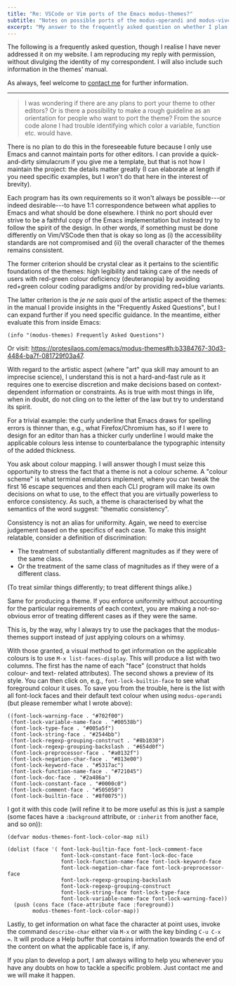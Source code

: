 ```yaml
---
title: "Re: VSCode or Vim ports of the Emacs modus-themes?"
subtitle: "Notes on possible ports of the modus-operandi and modus-vivendi themes to text editors or other platforms"
excerpt: "My answer to the frequently asked question on whether I plan to port the Modus themes to editors other than Emacs."
---
```


The following is a frequently asked question, though I realise I have
never addressed it on my website.  I am reproducing my reply with
permission, without divulging the identity of my correspondent.  I will
also include such information in the themes' manual.

As always, feel welcome to [contact me](https://protesilaos.com/contact)
for further information.

* * *

> I was wondering if there are any plans to port your theme to other 
> editors? Or is there a possibility to make a rough guideline as an 
> orientation for people who want to port the theme? From the source code 
> alone I had trouble identifying which color a variable, function etc. 
> would have.

There is no plan to do this in the foreseeable future because I only use
Emacs and cannot maintain ports for other editors.  I can provide a
quick-and-dirty simulacrum if you give me a template, but that is not
how I maintain the project: the details matter greatly (I can elaborate
at length if you need specific examples, but I won't do that here in the
interest of brevity).

Each program has its own requirements so it won't always be
possible---or indeed desirable---to have 1:1 correspondence between what
applies to Emacs and what should be done elsewhere.  I think no port
should ever strive to be a faithful copy of the Emacs implementation but
instead try to follow the spirit of the design.  In other words, if
something must be done differently on Vim/VSCode then that is okay so
long as (i) the accessibility standards are not compromised and (ii) the
overall character of the themes remains consistent.

The former criterion should be crystal clear as it pertains to the
scientific foundations of the themes: high legibility and taking care of
the needs of users with red-green colour deficiency (deuteranopia) by
avoiding red+green colour coding paradigms and/or by providing red+blue
variants.

The latter criterion is the _je ne sais quoi_ of the artistic aspect of
the themes: in the manual I provide insights in the "Frequently Asked
Questions", but I can expand further if you need specific guidance.  In
the meantime, either evaluate this from inside Emacs:

```
(info "(modus-themes) Frequently Asked Questions")
```

Or visit:
<https://protesilaos.com/emacs/modus-themes#h:b3384767-30d3-4484-ba7f-081729f03a47>.

With regard to the artistic aspect (where "art" qua skill may amount to
an imprecise science), I understand this is not a hard-and-fast rule as
it requires one to exercise discretion and make decisions based on
context-dependent information or constraints.  As is true with most
things in life, when in doubt, do not cling on to the letter of the law
but try to understand its spirit.

For a trivial example: the curly underline that Emacs draws for spelling
errors is thinner than, e.g., what Firefox/Chromium has, so if I were to
design for an editor than has a thicker curly underline I would make the
applicable colours less intense to counterbalance the typographic
intensity of the added thickness.

You ask about colour mapping.  I will answer though I must seize this
opportunity to stress the fact that a theme is not a colour scheme.  A
"colour scheme" is what terminal emulators implement, where you can
tweak the first 16 escape sequences and then each CLI program will make
its own decisions on what to use, to the effect that you are virtually
powerless to enforce consistency.  As such, a theme is characterised by
what the semantics of the word suggest: "thematic consistency".

Consistency is not an alias for uniformity.  Again, we need to exercise
judgement based on the specifics of each case.  To make this insight
relatable, consider a definition of discrimination:

* The treatment of substantially different magnitudes as if they were of
  the same class.
* Or the treatment of the same class of magnitudes as if they were of a
  different class.

(To treat similar things differently; to treat different things alike.)

Same for producing a theme.  If you enforce uniformity without
accounting for the particular requirements of each context, you are
making a not-so-obvious error of treating different cases as if they
were the same.

This is, by the way, why I always try to use the packages that the
modus-themes support instead of just applying colours on a whimsy.

With those granted, a visual method to get information on the applicable
colours is to use `M-x list-faces-display`.  This will produce a list
with two columns.  The first has the name of each "face" (construct that
holds colour- and text- related attributes).  The second shows a preview
of its style.  You can then click on, e.g., `font-lock-builtin-face` to
see what foreground colour it uses.  To save you from the trouble, here
is the list with all font-lock faces and their default text colour when
using `modus-operandi` (but please remember what I wrote above):

```
((font-lock-warning-face . "#702f00")
 (font-lock-variable-name-face . "#00538b")
 (font-lock-type-face . "#005a5f")
 (font-lock-string-face . "#2544bb")
 (font-lock-regexp-grouping-construct . "#8b1030")
 (font-lock-regexp-grouping-backslash . "#654d0f")
 (font-lock-preprocessor-face . "#a0132f")
 (font-lock-negation-char-face . "#813e00")
 (font-lock-keyword-face . "#5317ac")
 (font-lock-function-name-face . "#721045")
 (font-lock-doc-face . "#2a486a")
 (font-lock-constant-face . "#0000c0")
 (font-lock-comment-face . "#505050")
 (font-lock-builtin-face . "#8f0075"))
```

I got it with this code (will refine it to be more useful as this is
just a sample (some faces have a `:background` attribute, or `:inherit`
from another face, and so on)):

```elisp
(defvar modus-themes-font-lock-color-map nil)

(dolist (face '( font-lock-builtin-face font-lock-comment-face
                 font-lock-constant-face font-lock-doc-face
                 font-lock-function-name-face font-lock-keyword-face
                 font-lock-negation-char-face font-lock-preprocessor-face
                 font-lock-regexp-grouping-backslash
                 font-lock-regexp-grouping-construct
                 font-lock-string-face font-lock-type-face
                 font-lock-variable-name-face font-lock-warning-face))
  (push (cons face (face-attribute face :foreground))
        modus-themes-font-lock-color-map))
```

Lastly, to get information on what face the character at point uses,
invoke the command `describe-char` either via `M-x` or with the key
binding `C-u C-x =`.  It will produce a Help buffer that contains
information towards the end of the content on what the applicable face
is, if any.

If you plan to develop a port, I am always willing to help you whenever
you have any doubts on how to tackle a specific problem.  Just contact
me and we will make it happen.
